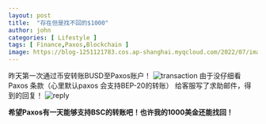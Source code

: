 ```yaml
---
layout: post
title:  "存在但是找不回的$1000"
author: john
categories: [ Lifestyle ]
tags: [ Finance,Paxos,Blockchain ]
image: https://blog-1251121783.cos.ap-shanghai.myqcloud.com/2022/07/image_2022-07-12_02-15-18.png
---
```

昨天第一次通过币安转账BUSD至Paxos账户！
![transaction](https://blog-1251121783.cos.ap-shanghai.myqcloud.com/2022/07/transaction.png) 
由于没仔细看Paxos 条款（心里默认paxos 会支持BEP-20的转账）
给客服写了求助邮件，得到的回复！
![reply](https://blog-1251121783.cos.ap-shanghai.myqcloud.com/2022/07/image_2022-07-12_02-28-27.png) 

**希望Paxos有一天能够支持BSC的转账吧！也许我的1000美金还能找回！**